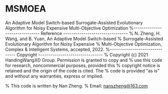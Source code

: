 # MSMOEA
An Adaptive Model Switch-based Surrogate-Assisted Evolutionary Algorithm for Noisy Expensive Multi-Objective Optimization
%------------------------------- Reference --------------------------------
% N. Zheng, H. Wang, and B. Yuan, An Adaptive Model Switch-based 
% Surrogate-Assisted Evolutionary Algorithm for Noisy Expensive 
% Multi-Objective Optimization, Complex & Intelligent Systems, accepted, 2022.
%------------------------------- Copyright --------------------------------
% Copyright (c) 2021 HandingWangXD Group. Permission is granted to copy and
% use this code for research, noncommercial purposes, provided this
% copyright notice is retained and the origin of the code is cited. The
% code is provided "as is" and without any warranties, express or implied.

% This code is written by Nan Zheng.
% Email: nanszheng@163.com
